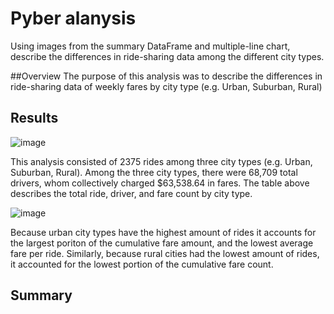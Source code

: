# Pyber alanysis

Using images from the summary DataFrame and multiple-line chart, describe the differences in ride-sharing data among the different city types.


##Overview
The purpose of this analysis was to describe the differences in ride-sharing data of weekly fares by city type (e.g. Urban, Suburban, Rural)

## Results
![image](https://user-images.githubusercontent.com/93107507/145731088-cd7a47ed-37ca-47fb-86a0-83b660b08984.png)

This analysis consisted of 2375 rides among three city types (e.g. Urban, Suburban, Rural). Among the three city types, there were 68,709 total drivers, whom collectively charged $63,538.64 in fares. The table above describes the total ride, driver, and fare count by city type. 

![image](https://user-images.githubusercontent.com/93107507/145732128-e3358a36-0cb1-4050-8f19-6f21be8c5d57.png)

Because urban city types have the highest amount of rides it accounts for the largest poriton of the cumulative fare amount, and the lowest average fare per ride. Similarly, because rural cities had the lowest amount of rides, it accounted for the lowest portion of the cumulative fare count.



## Summary


